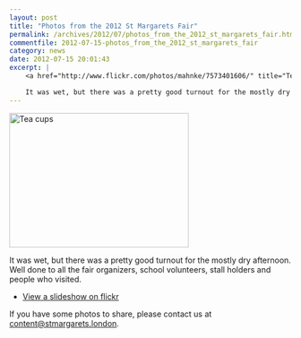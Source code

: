 ```yaml
---
layout: post
title: "Photos from the 2012 St Margarets Fair"
permalink: /archives/2012/07/photos_from_the_2012_st_margarets_fair.html
commentfile: 2012-07-15-photos_from_the_2012_st_margarets_fair
category: news
date: 2012-07-15 20:01:43
excerpt: |
    <a href="http://www.flickr.com/photos/mahnke/7573401606/" title="Tea cups by Peter M, on Flickr"><img src="http://www.flickr.com/photos/mahnke/7573401606_c72f2e7f8f_n.jpg" width="320" height="240" alt="Tea cups"  class="photo center" ></a>

    It was wet, but there was a pretty good turnout for the mostly dry afternoon.  Well done to all the fair organizers, school volunteers, stall holders and people who visited.
---
```


<a href="http://www.flickr.com/photos/mahnke/7573401606/" title="Tea cups by Peter M, on Flickr"><img src="http://www.flickr.com/photos/mahnke/7573401606_c72f2e7f8f_n.jpg" width="320" height="240" alt="Tea cups"  class="photo center" ></a>

It was wet, but there was a pretty good turnout for the mostly dry afternoon. Well done to all the fair organizers, school volunteers, stall holders and people who visited.

-   [View a slideshow on flickr](http://www.flickr.com//photos/mahnke/sets/72157630583153176/show/)

If you have some photos to share, please contact us at <content@stmargarets.london>.
